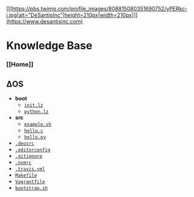[[[https://pbs.twimg.com/profile_images/808815080351690752/yPERkc-j.jpg|alt="DeSantisInc"|height=210px|width=210px]]](https://www.desantisinc.com)

# Knowledge Base
### [[Home]]

## ΔOS
* __boot__
  - [`init.lz`](https://github.com/DeSantisInc/DeOS/wiki/Δ:boot:init)
  - [`python.lz`](https://github.com/DeSantisInc/DeOS/wiki/Δ:boot:python)
* __src__
  - [`example.sh`](https://github.com/DeSantisInc/DeOS/wiki/Δ:src:example)
  - [`hello.c`](https://github.com/DeSantisInc/DeOS/wiki/Δ:src:hello:c)
  - [`hello.py`](https://github.com/DeSantisInc/DeOS/wiki/Δ:src:hello:py)
* [`.deosrc`](https://github.com/DeSantisInc/DeOS/wiki/Δ:.deosrc)
* [`.editorconfig`](https://github.com/DeSantisInc/DeOS/wiki/Δ:.editorconfig)
* [`.gitignore`](https://github.com/DeSantisInc/DeOS/wiki/Δ:.gitignore)
* [`.nvmrc`](https://github.com/DeSantisInc/DeOS/wiki/Δ:.nvmrc)
* [`.travis.yml`](https://github.com/DeSantisInc/DeOS/wiki/Δ:.travis)
* [`Makefile`](https://github.com/DeSantisInc/DeOS/wiki/Δ:makefile)
* [`Vagrantfile`](https://github.com/DeSantisInc/DeOS/wiki/Δ:vagrantfile)
* [`bootstrap.sh`](https://github.com/DeSantisInc/DeOS/wiki/Δ:bootstrap)